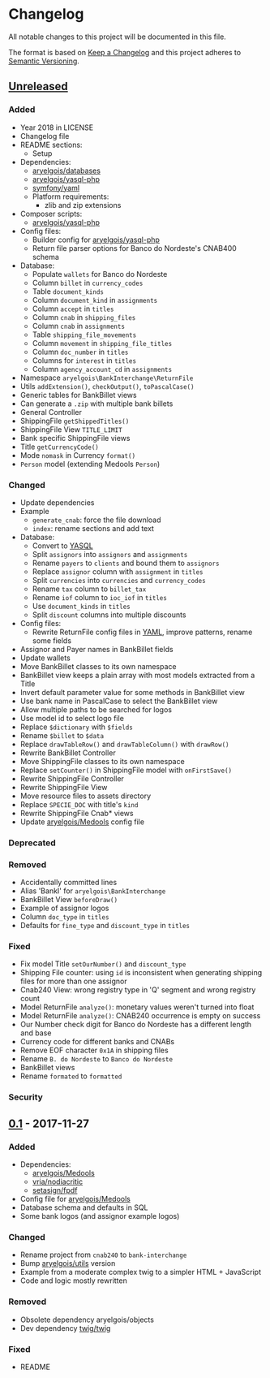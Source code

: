 # Changelog

All notable changes to this project will be documented in this file.

The format is based on [Keep a Changelog](http://keepachangelog.com/en/1.0.0/)
and this project adheres to [Semantic Versioning](http://semver.org/spec/v2.0.0.html).


## [Unreleased]

### Added
- Year 2018 in LICENSE
- Changelog file
- README sections:
  - Setup
- Dependencies:
  - [aryelgois/databases]
  - [aryelgois/yasql-php]
  - [symfony/yaml]
  - Platform requirements:
    - zlib and zip extensions
- Composer scripts:
  - [aryelgois/yasql-php]
- Config files:
  - Builder config for [aryelgois/yasql-php]
  - Return file parser options for Banco do Nordeste's CNAB400 schema
- Database:
  - Populate `wallets` for Banco do Nordeste
  - Column `billet` in `currency_codes`
  - Table `document_kinds`
  - Column `document_kind` in `assignments`
  - Column `accept` in `titles`
  - Column `cnab` in `shipping_files`
  - Column `cnab` in `assignments`
  - Table `shipping_file_movements`
  - Column `movement` in `shipping_file_titles`
  - Column `doc_number` in `titles`
  - Columns for `interest` in `titles`
  - Column `agency_account_cd` in `assignments`
- Namespace `aryelgois\BankInterchange\ReturnFile`
- Utils `addExtension()`, `checkOutput()`, `toPascalCase()`
- Generic tables for BankBillet views
- Can generate a `.zip` with multiple bank billets
- General Controller
- ShippingFile `getShippedTitles()`
- ShippingFile View `TITLE_LIMIT`
- Bank specific ShippingFile views
- Title `getCurrencyCode()`
- Mode `nomask` in Currency `format()`
- `Person` model (extending Medools `Person`)

### Changed
- Update dependencies
- Example
  - `generate_cnab`: force the file download
  - `index`: rename sections and add text
- Database:
  - Convert to [YASQL][aryelgois/yasql]
  - Split `assignors` into `assignors` and `assignments`
  - Rename `payers` to `clients` and bound them to `assignors`
  - Replace `assignor` column with `assignment` in `titles`
  - Split `currencies` into `currencies` and `currency_codes`
  - Rename `tax` column to `billet_tax`
  - Rename `iof` column to `ioc_iof` in `titles`
  - Use `document_kinds` in `titles`
  - Split `discount` columns into multiple discounts
- Config files:
  - Rewrite ReturnFile config files in [YAML], improve patterns, rename some
    fields
- Assignor and Payer names in BankBillet fields
- Update wallets
- Move BankBillet classes to its own namespace
- BankBillet view keeps a plain array with most models extracted from a Title
- Invert default parameter value for some methods in BankBillet view
- Use bank name in PascalCase to select the BankBillet view
- Allow multiple paths to be searched for logos
- Use model id to select logo file
- Replace `$dictionary` with `$fields`
- Rename `$billet` to `$data`
- Replace `drawTableRow()` and `drawTableColumn()` with `drawRow()`
- Rewrite BankBillet Controller
- Move ShippingFile classes to its own namespace
- Replace `setCounter()` in ShippingFile model with `onFirstSave()`
- Rewrite ShippingFile Controller
- Rewrite ShippingFile View
- Move resource files to assets directory
- Replace `SPECIE_DOC` with title's `kind`
- Rewrite ShippingFile Cnab* views
- Update [aryelgois/Medools] config file

### Deprecated

### Removed
- Accidentally committed lines
- Alias 'BankI' for `aryelgois\BankInterchange`
- BankBillet View `beforeDraw()`
- Example of assignor logos
- Column `doc_type` in `titles`
- Defaults for `fine_type` and `discount_type` in `titles`

### Fixed
- Fix model Title `setOurNumber()` and `discount_type`
- Shipping File counter: using `id` is inconsistent when generating shipping
  files for more than one assignor
- Cnab240 View: wrong registry type in 'Q' segment and wrong registry count
- Model ReturnFile `analyze()`: monetary values weren't turned into float
- Model ReturnFile `analyze()`: CNAB240 occurrence is empty on success
- Our Number check digit for Banco do Nordeste has a different length and base
- Currency code for different banks and CNABs
- Remove EOF character `0x1A` in shipping files
- Rename `B. do Nordeste` to `Banco do Nordeste`
- BankBillet views
- Rename `formated` to `formatted`

### Security


## [0.1] - 2017-11-27

### Added
- Dependencies:
  - [aryelgois/Medools]
  - [vria/nodiacritic]
  - [setasign/fpdf]
- Config file for [aryelgois/Medools]
- Database schema and defaults in SQL
- Some bank logos (and assignor example logos)

### Changed
- Rename project from `cnab240` to `bank-interchange`
- Bump [aryelgois/utils] version
- Example from a moderate complex twig to a simpler HTML + JavaScript
- Code and logic mostly rewritten

### Removed
- Obsolete dependency aryelgois/objects
- Dev dependency [twig/twig]

### Fixed
- README


[Unreleased]: https://github.com/aryelgois/bank-interchange/compare/v0.1...v0.x
[0.1]: https://github.com/aryelgois/bank-interchange/compare/288be2a584bca48feab56f750fe8c51804f0e7ab...v0.1

[aryelgois/databases]: https://github.com/aryelgois/databases
[aryelgois/Medools]: https://github.com/aryelgois/Medools
[aryelgois/utils]: https://github.com/aryelgois/utils
[aryelgois/yasql]: https://github.com/aryelgois/yasql
[aryelgois/yasql-php]: https://github.com/aryelgois/yasql-php
[setasign/fpdf]: https://github.com/setasign/fpdf
[symfony/yaml]: https://github.com/symfony/yaml
[twig/twig]: https://github.com/twig/twig
[vria/nodiacritic]: https://github.com/vria/nodiacritic

[YAML]: http://yaml.org/
